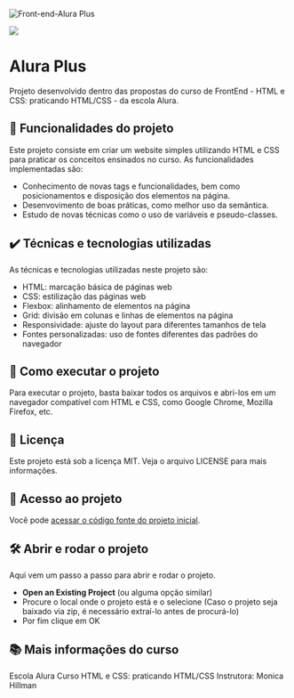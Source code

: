 ![Front-end-Alura Plus](https://user-images.githubusercontent.com/115083913/232874624-ed0a88b5-214a-4f96-a908-42a0cd62e1a9.png)

![](https://img.shields.io/github/license/alura-cursos/android-com-kotlin-personalizando-ui)

# Alura Plus

Projeto desenvolvido dentro das propostas do curso de FrontEnd - HTML e CSS: praticando HTML/CSS - da escola Alura.

## 🔨 Funcionalidades do projeto

Este projeto consiste em criar um website simples utilizando HTML e CSS para praticar os conceitos ensinados no curso. As funcionalidades implementadas são:
- Conhecimento de novas tags e funcionalidades, bem como posicionamentos e disposição dos elementos na página.
- Desenvovimento de boas práticas, como melhor uso da semântica.
- Estudo de novas técnicas como o uso de variáveis e pseudo-classes.

## ✔️ Técnicas e tecnologias utilizadas

As técnicas e tecnologias utilizadas neste projeto são:

- HTML: marcação básica de páginas web
- CSS: estilização das páginas web
- Flexbox: alinhamento de elementos na página
- Grid: divisão em colunas e linhas de elementos na página
- Responsividade: ajuste do layout para diferentes tamanhos de tela
- Fontes personalizadas: uso de fontes diferentes das padrões do navegador

## 🚀 Como executar o projeto

Para executar o projeto, basta baixar todos os arquivos e abri-los em um navegador compatível com HTML e CSS, como Google Chrome, Mozilla Firefox, etc.

## 📝 Licença

Este projeto está sob a licença MIT. Veja o arquivo LICENSE para mais informações.

## 📁 Acesso ao projeto

Você pode [acessar o código fonte do projeto inicial](https://github.com/MrGalana/alura_plus).

## 🛠️ Abrir e rodar o projeto

Aqui vem um passo a passo para abrir e rodar o projeto.

- **Open an Existing Project** (ou alguma opção similar)
- Procure o local onde o projeto está e o selecione (Caso o projeto seja baixado via zip, é necessário extraí-lo antes de procurá-lo)
- Por fim clique em OK

## 📚 Mais informações do curso

Escola Alura
Curso HTML e CSS: praticando HTML/CSS
Instrutora: Monica Hillman
